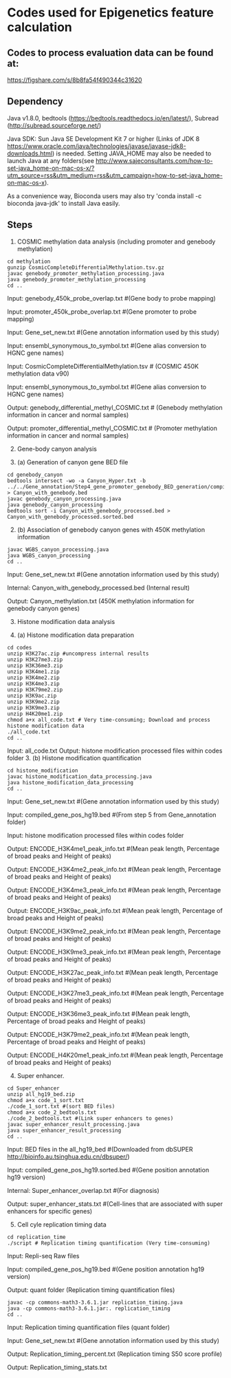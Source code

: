 # Codes used for Epigenetics feature calculation

## Codes to process evaluation data can be found at:

https://figshare.com/s/8b8fa54f490344c31620

## Dependency

Java v1.8.0, bedtools (https://bedtools.readthedocs.io/en/latest/), Subread (http://subread.sourceforge.net/)

Java SDK: Sun Java SE Development Kit 7 or higher (Links of JDK 8 https://www.oracle.com/java/technologies/javase/javase-jdk8-downloads.html) is needed. Setting JAVA_HOME may also be needed to launch Java at any folders(see http://www.sajeconsultants.com/how-to-set-java_home-on-mac-os-x/?utm_source=rss&utm_medium=rss&utm_campaign=how-to-set-java_home-on-mac-os-x).

As a convenience way, Bioconda users may also try 'conda install -c bioconda java-jdk' to install Java easily.

## Steps

1. COSMIC methylation data analysis (including promoter and genebody methylation)
```
cd methylation
gunzip CosmicCompleteDifferentialMethylation.tsv.gz
javac genebody_promoter_methylation_processing.java
java genebody_promoter_methylation_processing
cd ..
```
  Input: genebody_450k_probe_overlap.txt #(Gene body to probe mapping)
  
  Input: promoter_450k_probe_overlap.txt #(Gene promoter to probe mapping)
  
  Input: Gene_set_new.txt #(Gene annotation information used by this study)
  
  Input: ensembl_synonymous_to_symbol.txt #(Gene alias conversion to HGNC gene names)
  
  Input: CosmicCompleteDifferentialMethylation.tsv # (COSMIC 450K methylation data v90)
  
  Input: ensembl_synonymous_to_symbol.txt #(Gene alias conversion to HGNC gene names)

  Output: genebody_differential_methyl_COSMIC.txt # (Genebody methylation information in cancer and normal samples)

  Output: promoter_differential_methyl_COSMIC.txt # (Promoter methylation information in cancer and normal samples)

2. Gene-body canyon analysis

2. (a) Generation of canyon gene BED file
```
cd genebody_canyon
bedtools intersect -wo -a Canyon_Hyper.txt -b ../../Gene_annotation/Step4_gene_promoter_genebody_BED_generation/compiled_genelist_genebody_hg19.bed > Canyon_with_genebody.bed
javac genebody_canyon_processing.java
java genebody_canyon_processing
bedtools sort -i Canyon_with_genebody_processed.bed > Canyon_with_genebody_processed.sorted.bed
```
 
2. (b) Association of genebody canyon genes with 450K methylation information
```
javac WGBS_canyon_processing.java
java WGBS_canyon_processing
cd ..
```
  Input: Gene_set_new.txt #(Gene annotation information used by this study)
  
  Internal: Canyon_with_genebody_processed.bed (Internal result)

  Output: Canyon_methylation.txt (450K methylation information for genebody canyon genes)

3. Histone modification data analysis

3. (a) Histone modification data preparation
```
cd codes
unzip H3K27ac.zip #uncompress internal results
unzip H3K27me3.zip
unzip H3K36me3.zip
unzip H3K4me1.zip
unzip H3K4me2.zip
unzip H3K4me3.zip
unzip H3K79me2.zip
unzip H3K9ac.zip
unzip H3K9me2.zip
unzip H3K9me3.zip
unzip H4K20me1.zip
chmod a+x all_code.txt # Very time-consuming; Download and process histone modification data
./all_code.txt
cd ..
```
   Input: all_code.txt
   Output: histone modification processed files within codes folder
3. (b) Histone modification quantification
```
cd histone_modification
javac histone_modification_data_processing.java
java histone_modification_data_processing
cd ..
```
  Input: Gene_set_new.txt #(Gene annotation information used by this study)
  
  Input: compiled_gene_pos_hg19.bed #(From step 5 from Gene_annotation folder)
  
  Input: histone modification processed files within codes folder

  Output: ENCODE_H3K4me1_peak_info.txt #(Mean peak length, Percentage of broad peaks and Height of peaks)

  Output: ENCODE_H3K4me2_peak_info.txt #(Mean peak length, Percentage of broad peaks and Height of peaks)

  Output: ENCODE_H3K4me3_peak_info.txt #(Mean peak length, Percentage of broad peaks and Height of peaks)

  Output: ENCODE_H3K9ac_peak_info.txt #(Mean peak length, Percentage of broad peaks and	Height of peaks)

  Output: ENCODE_H3K9me2_peak_info.txt #(Mean peak length, Percentage of broad peaks and Height of peaks)

  Output: ENCODE_H3K9me3_peak_info.txt #(Mean peak length, Percentage of broad peaks and Height of peaks)

  Output: ENCODE_H3K27ac_peak_info.txt #(Mean peak length, Percentage of broad peaks and Height of peaks)

  Output: ENCODE_H3K27me3_peak_info.txt #(Mean peak length, Percentage of broad peaks and	Height of peaks)

  Output: ENCODE_H3K36me3_peak_info.txt #(Mean peak length, Percentage of broad peaks and	Height of peaks)

  Output: ENCODE_H3K79me2_peak_info.txt #(Mean peak length, Percentage of broad peaks and	Height of peaks)

  Output: ENCODE_H4K20me1_peak_info.txt #(Mean peak length, Percentage of broad peaks and	Height of peaks)
  
  
4. Super enhancer.
```
cd Super_enhancer
unzip all_hg19_bed.zip
chmod a+x code_1_sort.txt
./code_1_sort.txt #(sort BED files)
chmod a+x code_2_bedtools.txt
./code_2_bedtools.txt #(Link super enhancers to genes)
javac super_enhancer_result_processing.java
java super_enhancer_result_processing
cd ..
```
  Input:  BED files in the all_hg19_bed #(Downloaded from dbSUPER http://bioinfo.au.tsinghua.edu.cn/dbsuper/)

  Input:  compiled_gene_pos_hg19.sorted.bed #(Gene position annotation hg19 version)

  Internal: Super_enhancer_overlap.txt #(For diagnosis)

  Output: super_enhancer_stats.txt #(Cell-lines that are associated with super enhancers for specific genes)


5. Cell cyle replication timing data

```
cd replication_time
./script # Replication timing quantification (Very time-consuming)
```
  Input: Repli-seq Raw files
  
  Input: compiled_gene_pos_hg19.bed #(Gene position annotation hg19 version)
  
  Output: quant folder (Replication timing quantification files)

```
javac -cp commons-math3-3.6.1.jar replication_timing.java 
java -cp commons-math3-3.6.1.jar:. replication_timing
cd ..
```
  Input: Replication timing quantification files (quant folder)
  
  Input: Gene_set_new.txt #(Gene annotation information used by this study)
  
  Output: Replication_timing_percent.txt (Replication timing S50 score profile)
  
  Output: Replication_timing_stats.txt
  